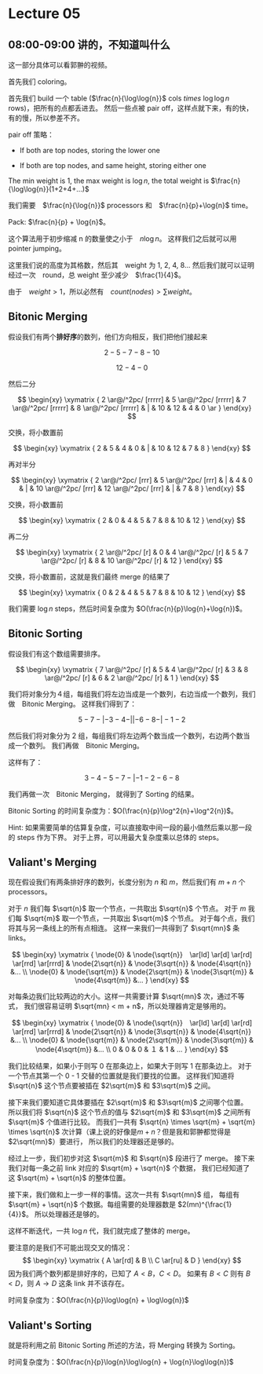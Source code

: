 # Lecture 05

## 08:00-09:00 讲的，不知道叫什么

这一部分具体可以看郭翀的视频。

首先我们 coloring。

首先我们 build 一个 table ($\frac{n}{\log\log{n}}$ cols $times$ $\log\log{n}$ rows)，把所有的点都丢进去。
然后一些点被 pair off，这样点就下来，有的快，有的慢，所以参差不齐。

pair off 策略：

- If both are top nodes, storing the lower one

- If both are top nodes, and same height, storing either one

The min weight is 1, the max weight is $\log{n}$,
the total weight is $\frac{n}{\log\log{n}}(1+2+4+...)$


我们需要　$\frac{n}{\log{n}}$ processors 和　$\frac{n}{p}+\log{n}$ time。

Pack: $\frac{n}{p} + \log{n}$。

这个算法用于初步缩减 n 的数量使之小于　$n\log{n}$。
这样我们之后就可以用　pointer jumping。

这里我们说的高度为其格数，然后其　weight 为 1, 2, 4, 8...
然后我们就可以证明经过一次　round，总 weight 至少减少　$\frac{1}{4}$。

由于　$weight > 1$，所以必然有　$count(nodes) > \sum{weight}$。

## Bitonic Merging

假设我们有两个**排好序**的数列，他们方向相反，我们把他们接起来

$$
2 - 5 - 7 - 8 - 10
$$

$$
12 - 4 - 0
$$

然后二分

$$
\begin{xy}
\xymatrix {
      2 \ar@/^2pc/ [rrrrr]
    & 5 \ar@/^2pc/ [rrrrr]
    & 7 \ar@/^2pc/ [rrrrr]
    & 8 \ar@/^2pc/ [rrrrr]
    & |
    & 10
    & 12
    & 4
    & 0 \ar
}
\end{xy}
$$

交换，将小数置前

$$
\begin{xy}
\xymatrix {
      2
    & 5
    & 4
    & 0
    & |
    & 10
    & 12
    & 7
    & 8
}
\end{xy}
$$

再对半分

$$
\begin{xy}
\xymatrix {
      2 \ar@/^2pc/ [rrr]
    & 5 \ar@/^2pc/ [rrr]
    & |
    & 4
    & 0
    & |
    & 10 \ar@/^2pc/ [rrr]
    & 12 \ar@/^2pc/ [rrr]
    & |
    & 7
    & 8
}
\end{xy}
$$

交换，将小数置前

$$
\begin{xy}
\xymatrix {
      2
    & 0
    & 4
    & 5
    & 7
    & 8
    & 10
    & 12
}
\end{xy}
$$

再二分

$$
\begin{xy}
\xymatrix {
      2 \ar@/^2pc/ [r]
    & 0
    & 4 \ar@/^2pc/ [r]
    & 5
    & 7 \ar@/^2pc/ [r]
    & 8
    & 10 \ar@/^2pc/ [r]
    & 12
}
\end{xy}
$$

交换，将小数置前，这就是我们最终 merge 的结果了

$$
\begin{xy}
\xymatrix {
      0
    & 2
    & 4
    & 5
    & 7
    & 8
    & 10
    & 12
}
\end{xy}
$$

我们需要 $\log{n}$ steps，然后时间复杂度为 $O(\frac{n}{p}\log{n}+\log{n})$。

## Bitonic Sorting

假设我们有这个数组需要排序。

$$
\begin{xy}
\xymatrix {
      7 \ar@/^2pc/ [r]
    & 5
    & 4 \ar@/^2pc/ [r]
    & 3
    & 8 \ar@/^2pc/ [r]
    & 6
    & 2 \ar@/^2pc/ [r]
    & 1
}
\end{xy}
$$

我们将对象分为４组，每组我们将左边当成是一个数列，右边当成一个数列，我们做　Bitonic Merging。
这样我们得到了：

$$
5 - 7 - | - 3 - 4 - || - 6 - 8 - | - 1 - 2
$$

然后我们将对象分为 2 组，每组我们将左边两个数当成一个数列，右边两个数当成一个数列。
我们再做　Bitonic Merging。

这样有了：

$$
3 - 4 - 5 - 7 - | - 1 - 2 - 6 - 8
$$

我们再做一次　Bitonic Merging，
就得到了 Sorting 的结果。

Bitonic Sorting 的时间复杂度为：$O(\frac{n}{p}\log^2{n}+\log^2{n})$。

Hint: 如果需要简单的估算复杂度，可以直接取中间一段的最小值然后乘以那一段的 steps 作为下界。
对于上界，可以用最大复杂度乘以总体的 steps。

## Valiant's Merging

现在假设我们有两条排好序的数列，长度分别为 $n$ 和 $m$，然后我们有 $m+n$ 个 processors。

对于 $n$ 我们每 $\sqrt{n}$ 取一个节点，一共取出 $\sqrt{n}$ 个节点。
对于 $m$ 我们每 $\sqrt{m}$ 取一个节点，一共取出 $\sqrt{m}$ 个节点。
对于每个点，我们将其与另一条线上的所有点相连。
这样一来我们一共得到了 $\sqrt{mn}$ 条 links。

$$
\newcommand{\node}[1]{
    \enclose{circle}[mathcolor="black", padding="10px", thickness="1px"]{\color{black}{#1}}
}
$$

$$
\begin{xy}
\xymatrix {
    \node{0}
    & \node{\sqrt{n}}　\ar[ld] \ar[d] \ar[rd] \ar[rrd] \ar[rrrd]
    & \node{2\sqrt{n}}
    & \node{3\sqrt{n}}
    & \node{4\sqrt{n}}
    &...
    \\
    \node{0}
    & \node{\sqrt{m}}
    & \node{2\sqrt{m}}
    & \node{3\sqrt{m}}
    & \node{4\sqrt{m}}
    &...
}
\end{xy}
$$

对每条边我们比较两边的大小。这样一共需要计算 $\sqrt{mn}$ 次，通过不等式，
我们很容易证明 $\sqrt{mn} < m + n$，所以处理器肯定是够用的。

$$
\begin{xy}
\xymatrix {
    \node{0}
    & \node{\sqrt{n}}　\ar[ld] \ar[d] \ar[rd] \ar[rrd] \ar[rrrd]
    & \node{2\sqrt{n}}
    & \node{3\sqrt{n}}
    & \node{4\sqrt{n}}
    &...
    \\
    \node{0}
    & \node{\sqrt{m}}
    & \node{2\sqrt{m}}
    & \node{3\sqrt{m}}
    & \node{4\sqrt{m}}
    &...
    \\
    0 & 0 & 0 & １ & 1 & ...
}
\end{xy}
$$

我们比较结果，如果小于则写 0 在那条边上，如果大于则写 1 在那条边上。
对于一个节点其第一个 0 - 1 交替的位置就是我们要找的位置。
这样我们知道将 $\sqrt{n}$ 这个节点要被插在 $2\sqrt{m}$ 和 $3\sqrt{m}$ 之间。

接下来我们要知道它具体要插在 $2\sqrt{m}$ 和 $3\sqrt{m}$ 之间哪个位置。
所以我们将 $\sqrt{n}$ 这个节点的值与 $2\sqrt{m}$ 和 $3\sqrt{m}$ 之间所有 $\sqrt{m}$ 个值进行比较。
而我们一共有 $\sqrt{n} \times \sqrt{m} + \sqrt{m} \times \sqrt{n}$ 次计算（课上说的好像是$m+n$？但是我和郭翀都觉得是 $2\sqrt{mn}$）要进行，
所以我们的处理器还是够的。

经过上一步，我们初步对这 $\sqrt{m}$ 和 $\sqrt{n}$ 段进行了 merge。
接下来我们对每一条之前 link 对应的 $\sqrt{m} + \sqrt{n}$ 个数据，
我们已经知道了这 $\sqrt{m} + \sqrt{n}$ 的整体位置。

接下来，我们做和上一步一样的事情。这次一共有 $\sqrt{mn}$ 组，
每组有 $\sqrt{m} + \sqrt{n}$ 个数据。每组需要的处理器数是 $2(mn)^{\frac{1}{4}}$。
所以处理器还是够的。

这样不断迭代，一共 $\log{n}$ 代，我们就完成了整体的 merge。

要注意的是我们不可能出现交叉的情况：
$$
\begin{xy}
\xymatrix {
    A \ar[rd] & B \\
    C \ar[ru] & D
}
\end{xy}
$$
因为我们两个数列都是排好序的，已知了 $A < B$，$C < D$。
如果有 $B < C$ 则有 $B < D$，则 $A\rightarrow{D}$ 这条 link 并不该存在。

时间复杂度为：$O(\frac{n}{p}\log\log{n} + \log\log{n})$

## Valiant's Sorting

就是将利用之前 Bitonic Sorting 所述的方法，将 Merging 转换为 Sorting。

时间复杂度为：$O(\frac{n}{p}\log{n}\log\log{n} + \log{n}\log\log{n})$
